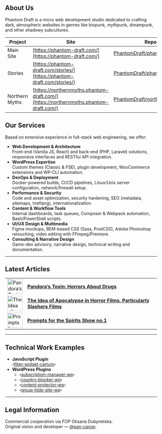 ## About Us

Phantom Draft is a micro web development studio dedicated to crafting dark, atmospheric websites in genres like biopunk, mythpunk, dreampunk, and other shadowy subcultures.

| Project         | Site                                                           | Repository                                                                                   |
|-----------------|----------------------------------------------------------------|----------------------------------------------------------------------------------------------|
| Main Site       | [https://phantom-draft.com/](https://phantom-draft.com/)       | [PhantomDraft/phantomdraft.github.io](https://github.com/PhantomDraft/phantomdraft.github.io) |
| Stories         | [https://phantom-draft.com/stories/](https://phantom-draft.com/stories/) | [PhantomDraft/phantomdraft.github.io](https://github.com/PhantomDraft/phantomdraft.github.io) |
| Northern Myths  | [https://northernmyths.phantom-draft.com/](https://northernmyths.phantom-draft.com/) | [PhantomDraft/northernmyths.github.io](https://github.com/PhantomDraft/northernmyths.github.io) |

## Our Services

Based on extensive experience in full-stack web engineering, we offer:

- **Web Development & Architecture**  
  Front-end (Vanilla JS, React) and back-end (PHP, Laravel) solutions, responsive interfaces and RESTful API integration.  
- **WordPress Expertise**  
  Custom themes (Classic & FSE), plugin development, WooCommerce extensions and WP-CLI automation.  
- **DevOps & Deployment**  
  Docker-powered builds, CI/CD pipelines, Linux/Unix server configuration, network/firewall setup.  
- **Performance & Security**  
  Code and asset optimization, security hardening, SEO (metadata, sitemaps, hreflang), internationalization.  
- **Content & Workflow Tools**  
  Internal dashboards, task queues, Composer & Webpack automation, Bash/PowerShell scripts.  
- **UI/UX Design & Multimedia**  
  Figma mockups, BEM-based CSS (Sass, PostCSS), Adobe Photoshop retouching, video editing with FFmpeg/Premiere.  
- **Consulting & Narrative Design**  
  Game-dev advisory, narrative design, technical writing and documentation.

---

## Latest Articles

|  |  |
|---|---|
| [<img src="/images/articles/horror-about-drugs/cover.webp" alt="Pandora’s Toxin" width="50" height="50" />](/articles/pandoras-toxin/) | [**Pandora’s Toxin: Horrors About Drugs**](/articles/pandoras-toxin/) |
| [<img src="/images/articles/the-idea-of-apocalypse-in-horror-films-particularly-slashers-films/cover.webp" alt="The Idea of Apocalypse in Horror Films, Particularly Slashers Films" width="50" height="50" />](/articles/the-idea-of-apocalypse-in-horror-films-particularly-slashers-films/) | [**The Idea of Apocalypse in Horror Films, Particularly Slashers Films**](/articles/the-idea-of-apocalypse-in-horror-films-particularly-slashers-films/) |
| [<img src="/images/stories/No.1/splash-page/cover.webp" alt="Prompts for the Spirits Show no.1" width="50" height="50" />](/articles/prompts-and-references-for-the-first-episode-of-the-spirits-show/) | [**Prompts for the Spirits Show no.1**](/articles/prompts-and-references-for-the-first-episode-of-the-spirits-show/) |

---

## Technical Work Examples

- **JavaScript Plugin**  
  ‹[filter-widget-cartum](https://github.com/PhantomDraft/filter-widget-cartum)›  
- **WordPress Plugins**  
  - ‹[subscription-manager-wp](https://github.com/PhantomDraft/subscription-manager-wp)›  
  - ‹[country-blocker-wp](https://github.com/PhantomDraft/country-blocker-wp)›  
  - ‹[content-protector-wp](https://github.com/PhantomDraft/content-protector-wp)›  
  - ‹[group-hide-site-wp](https://github.com/PhantomDraft/group-hide-site-wp)›  

---

## Legal Information

Commercial cooperation via FOP Oksana Dubynetska.  
Original vision and developer — [@pan-canon](https://github.com/pan-canon).
